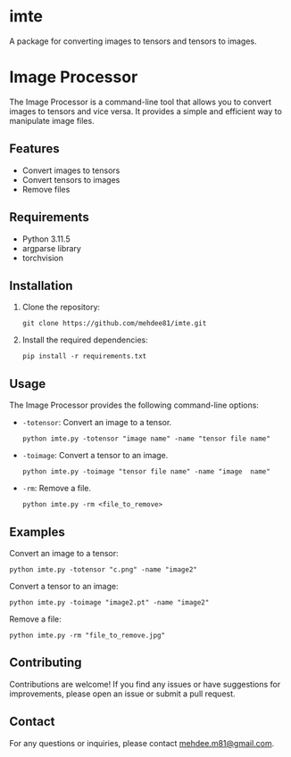 # imte
A package for converting images to tensors and tensors to images.

# Image Processor

The Image Processor is a command-line tool that allows you to convert images to tensors and vice versa. It provides a simple and efficient way to manipulate image files.

## Features

- Convert images to tensors
- Convert tensors to images
- Remove files

## Requirements

- Python 3.11.5
- argparse library
- torchvision

## Installation

1. Clone the repository:
   ```
   git clone https://github.com/mehdee81/imte.git
   ```

2. Install the required dependencies:
   ```
   pip install -r requirements.txt
   ```

## Usage

The Image Processor provides the following command-line options:

- `-totensor`: Convert an image to a tensor.
   ```
   python imte.py -totensor "image name" -name "tensor file name"
   ```

- `-toimage`: Convert a tensor to an image.
   ```
   python imte.py -toimage "tensor file name" -name "image  name"
   ```

- `-rm`: Remove a file.
   ```
   python imte.py -rm <file_to_remove>
   ```

## Examples

Convert an image to a tensor:
   ```
   python imte.py -totensor "c.png" -name "image2"
   ```

Convert a tensor to an image:
   ```
   python imte.py -toimage "image2.pt" -name "image2"
   ```

Remove a file:
   ```
   python imte.py -rm "file_to_remove.jpg"
   ```

## Contributing

Contributions are welcome! If you find any issues or have suggestions for improvements, please open an issue or submit a pull request.

## Contact

For any questions or inquiries, please contact [mehdee.m81@gmail.com](mailto:mehdee.m81@gmail.com).
